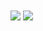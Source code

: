 

<a>
  <img align="center" src="https://github-readme-stats.vercel.app/api?username=idpolik" />
</a>
<a>
  <img align="center" src="https://github-readme-stats.vercel.app/api/top-langs/?username=idpolik" />
</a>
